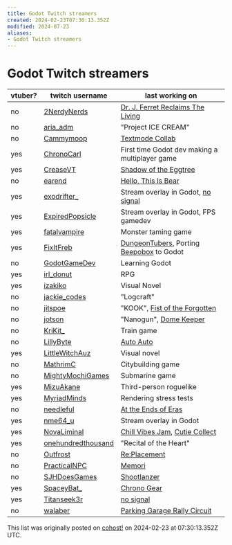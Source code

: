 ```yaml
---
title: Godot Twitch streamers
created: 2024-02-23T07:30:13.352Z
modified: 2024-07-23
aliases:
- Godot Twitch streamers
---
```


# Godot Twitch streamers

vtuber? | twitch username | last working on
---|---|---
no | [2NerdyNerds](https://www.twitch.tv/2nerdynerds) | [Dr. J. Ferret Reclaims The Living](https://2nerdynerds.itch.io/dr-j-ferret-reclaims-the-living)
no | [aria_adm](https://www.twitch.tv/aria_adm) | "Project ICE CREAM"
no | [Cammymoop](https://www.twitch.tv/cammymoop) | [Textmode Collab](https://cammymoop.com/textmode-collab/)
yes | [ChronoCarl](https://www.twitch.tv/chronocarl) | First time Godot dev making a multiplayer game
yes | [CreaseVT](https://www.twitch.tv/CreaseVT) | [Shadow of the Eggtree](https://creasevt.itch.io/shadow-of-the-eggtree)
no | [earend](https://www.twitch.tv/earend) | [Hello, This Is Bear](https://store.steampowered.com/app/2645770/Hello_This_Is_Bear)
yes | [exodrifter_](https://www.twitch.tv/exodrifter_) | Stream overlay in Godot, [no signal](https://exodrifter.itch.io/lost-contact)
yes | [ExpiredPopsicle](https://www.twitch.tv/expiredpopsicle) | Stream overlay in Godot, FPS gamedev
yes | [fatalvampire](https://www.twitch.tv/fatalvampire) | Monster taming game
yes | [FixItFreb](https://www.twitch.tv/fixitfreb) | [DungeonTubers](https://fixitfreb.itch.io/dungeontubers), Porting [Beepobox](https://fixitfreb.itch.io/beepo-box) to Godot
no | [GodotGameDev](https://www.twitch.tv/godotgamedev) | Learning Godot
yes | [irl_donut](https://www.twitch.tv/irl_donut) | RPG
yes | [izakiko](https://www.twitch.tv/izakiko) | Visual Novel
no | [jackie_codes](https://www.twitch.tv/jackie_codes) | "Logcraft"
no | [jitspoe](https://www.twitch.tv/jitspoe) | "KOOK", [Fist of the Forgotten](http://fistoftheforgotten.com/)
no | [jotson](https://www.twitch.tv/jotson) | "Nanogun", [Dome Keeper](https://store.steampowered.com/app/1637320/Dome_Keeper/)
no | [KriKit_](https://www.twitch.tv/krikit_) | Train game
no | [LillyByte](https://www.twitch.tv/lillybyte) | [Auto Auto](https://store.steampowered.com/app/2636380/Auto_Auto_Maximum_Autodrive_In_The_Alien_Apocalypse/)
yes | [LittleWitchAuz](https://www.twitch.tv/littlewitchauz) | Visual novel
no | [MathrimC](https://www.twitch.tv/mathrimc) | Citybuilding game
no | [MightyMochiGames](https://www.twitch.tv/mightymochigames) | Submarine game
yes | [MizuAkane](https://www.twitch.tv/mizuakane) | Third-person roguelike
yes | [MyriadMinds](https://www.twitch.tv/myriadminds) | Rendering stress tests
no | [needleful](https://www.twitch.tv/needleful) | [At the Ends of Eras](https://www.youtube.com/watch?v=w7CGwNvUzHs)
yes | [nme64_u](https://www.twitch.tv/nme64_u) | Stream overlay in Godot
yes | [NovaLiminal](https://www.twitch.tv/novaliminal) | [Chill Vibes Jam](https://itch.io/jam/chill-vibes-game-jam-winter-2023-24), [Cutie Collect](https://novaliminal.itch.io/cutie-collect)
yes | [onehundredthousand](https://www.twitch.tv/onehundredthousand) | "Recital of the Heart"
no | [Outfrost](https://www.twitch.tv/outfrost) | [Re:Placement](https://outfrost.itch.io/replacement)
no | [PracticalNPC](https://www.twitch.tv/practicalnpc) | [Memori](https://store.steampowered.com/app/1712700/Memori/)
no | [SJHDoesGames](https://www.twitch.tv/sjhdoesgames) | [Shootlanzer](https://munity.itch.io/shootlanzer-prototype)
yes | [SpaceyBat_](https://www.twitch.tv/spaceybat_) | [Chrono Gear](https://spaceybat.itch.io/project-chrono-gear)
yes | [Titanseek3r](https://www.twitch.tv/titanseek3r) | [no signal](https://exodrifter.itch.io/lost-contact)
no | [walaber](https://www.twitch.tv/walaber) | [Parking Garage Rally Circuit](https://store.steampowered.com/app/2737300/Parking_Garage_Rally_Circuit/)

This list was originally posted on [cohost!](https://cohost.org/exodrifter/post/4624293-every-single-godot-t) on 2024-02-23 at 07:30:13.352Z UTC.
